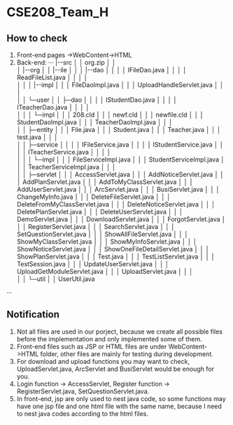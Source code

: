 # CSE208_Team_H

## How to check
1. Front-end pages ->WebContent->HTML
2. Back-end:
···
|--src
│  │  org.zip
│  │  
│  |--org
│  │  |--ile
│  │  │  |--dao
│  │  │      │  IFileDao.java
│  │  │      │  ReadFileList.java
│  │  │      │  
│  │  │      |--impl
│  │  │              FileDaoImpl.java
│  │  │              UploadHandleServlet.java
│  │  │              
│  │  └─user
│  │      ├─dao
│  │      │  │  IStudentDao.java
│  │      │  │  ITeacherDao.java
│  │      │  │  
│  │      │  └─impl
│  │      │          208.cld
│  │      │          newf.cld
│  │      │          newfile.cld
│  │      │          StudentDaoImpl.java
│  │      │          TeacherDaoImpl.java
│  │      │          
│  │      ├─entity
│  │      │      File.java
│  │      │      Student.java
│  │      │      Teacher.java
│  │      │      test.java
│  │      │      
│  │      ├─service
│  │      │  │  IFileService.java
│  │      │  │  IStudentService.java
│  │      │  │  ITeacherService.java
│  │      │  │  
│  │      │  └─impl
│  │      │          FileServiceImpl.java
│  │      │          StudentServiceImpl.java
│  │      │          TeacherServiceImpl.java
│  │      │          
│  │      ├─servlet
│  │      │      AccessServlet.java
│  │      │      AddNoticeServlet.java
│  │      │      AddPlanServlet.java
│  │      │      AddToMyClassServlet.java
│  │      │      AddUserServlet.java
│  │      │      ArcServlet.java
│  │      │      BusiServlet.java
│  │      │      ChangeMyInfo.java
│  │      │      DeleteFileServlet.java
│  │      │      DeleteFromMyClassServlet.java
│  │      │      DeleteNoticeServlet.java
│  │      │      DeletePlanServlet.java
│  │      │      DeleteUserServlet.java
│  │      │      DemoServlet.java
│  │      │      DownloadServlet.java
│  │      │      ForgotServlet.java
│  │      │      RegisterServlet.java
│  │      │      SearchServlet.java
│  │      │      SetQuestionServlet.java
│  │      │      ShowAllFileServlet.java
│  │      │      ShowMyClassServlet.java
│  │      │      ShowMyInfoServlet.java
│  │      │      ShowNoticeServlet.java
│  │      │      ShowOneFileDetailServlet.java
│  │      │      ShowPlanServlet.java
│  │      │      Test.java
│  │      │      TestListServlet.java
│  │      │      TestSession.java
│  │      │      UpdateUserServlet.java
│  │      │      UploadGetModuleServlet.java
│  │      │      UploadServlet.java
│  │      │      
│  │      └─util
│  │              UserUtil.java

···
## Notification

1. Not all files are used in our porject, because we create all possible files before the implementation and only implemented some of them.
2. Front-end files such as JSP or HTML files are under WebContent->HTML folder, other files are mainly for testing during development.
3. For download and upload functions you may want to check, UploadServlet.java, ArcServlet and BusiServlet would be enough for you.
4. Login function -> AccessServlet, Register function -> RegisterServlet.java, SetQuestionServlet.java. 
5. In front-end, jsp are only used to nest java code, so some functions may have one jsp file and one html file with the same name, because I need to nest java codes according to the html files.
